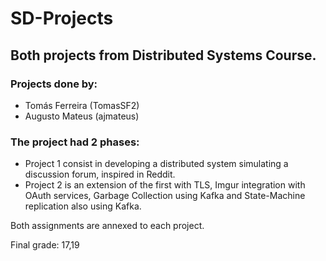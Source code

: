 # SD-Projects
## Both projects from Distributed Systems Course.
### Projects done by:
- Tomás Ferreira (TomasSF2) 
- Augusto Mateus (ajmateus)


### The project had 2 phases:
- Project 1 consist in developing a distributed system simulating a discussion forum, inspired in Reddit. 
- Project 2 is an extension of the first with TLS, Imgur integration with OAuth services, Garbage Collection using Kafka and State-Machine replication also using Kafka.

Both assignments are annexed to each project.

Final grade: 17,19


